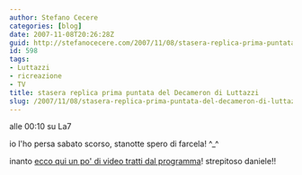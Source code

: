```yaml
---
author: Stefano Cecere
categories: [blog]
date: 2007-11-08T20:26:28Z
guid: http://stefanocecere.com/2007/11/08/stasera-replica-prima-puntata-del-decameron-di-luttazzi/
id: 598
tags:
- Luttazzi
- ricreazione
- TV
title: stasera replica prima puntata del Decameron di Luttazzi
slug: /2007/11/08/stasera-replica-prima-puntata-del-decameron-di-luttazzi/
---
```


alle 00:10 su La7

io l'ho persa sabato scorso, stanotte spero di farcela! ^_^

inanto [ecco qui un po' di video tratti dal programma](http://www.la7.it/intrattenimento/dettaglio.asp?prop=decameron)! strepitoso daniele!!